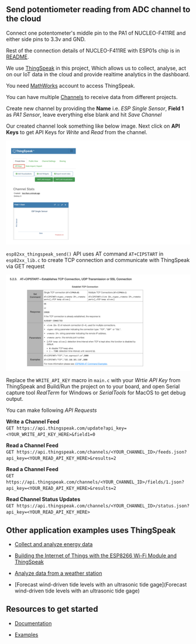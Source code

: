## Send potentiometer reading from ADC channel to the cloud      
     
Connect one potentometer's middle pin to the PA1 of NUCLEO-F411RE and either side pins to 3.3v and GND.   
     
Rest of the connection details of NUCLEO-F411RE with ESP01s chip is in [README](https://github.com/noargs/ARM-cortex-m-wifi-driver-development/blob/main/README.md).     
      
We use [ThingSpeak](https://thingspeak.com/) in this project, Which allows us to collect, analyse, act on our IoT data in the cloud and provide realtime analytics in the dashboard.    
    
You need [MathWorks](https://mathworks.com/) account to access ThingSpeak.   
     
You can have multiple [Channels](https://thingspeak.com/channels) to receive data from different projects.      
     
Create new channel by providing the **Name** i.e. _ESP Single Sensor_, **Field 1** as _PA1 Sensor_, leave everything else blank and hit _Save Channel_   
    
Our created channel look something like below image. Next click on **API Keys** to get API Keys for _Write_ and _Read_ from the channel.       
		
<img src="images/created_channel.png" alt="Channel window" title="Channel window">    
     
`esp82xx_thingspeak_send()` API uses AT command `AT+CIPSTART` in `esp82xx_lib.c` to create TCP connection and communicate with ThingSpeak via GET request   
     
<img src="images/at_cipstart.png" alt="ESP8266 AT Instructions" title="ESP8266 AT Instructions">      
      
Replace the `WRITE_API_KEY` macro in `main.c` with your _Wrtie API Key_ from ThingSpeak and Build/Run the project on to your board, and open Serial capture tool _RealTerm_ for Windows or _SerialTools_ for MacOS to get debug output.                   
     
You can make following _API Requests_    
     
**Write a Channel Feed**   
`GET https://api.thingspeak.com/update?api_key=<YOUR_WRITE_API_KEY_HERE>&field1=0`      
     
**Read a Channel Feed**   
`GET https://api.thingspeak.com/channels/<YOUR_CHANNEL_ID>/feeds.json?api_key=<YOUR_READ_API_KEY_HERE>&results=2`        
     
**Read a Channel Feed**   
`GET https://api.thingspeak.com/channels/<YOUR_CHANNEL_ID>/fields/1.json?api_key=<YOUR_READ_API_KEY_HERE>&results=2`    
     
**Read Channel Status Updates**   
`GET https://api.thingspeak.com/channels/<YOUR_CHANNEL_ID>/status.json?api_key=<YOUR_READ_API_KEY_HERE>`     
     
     
## Other application examples uses ThingSpeak     
     
- [Collect and analyze energy data](https://www.mathworks.com/company/user_stories/cadmus-collects-and-analyzes-energy-data-in-near-real-time-using-matlab-and-the-thingSpeak-internet-of-things-platform.html?s_eid=EML_15480)          
     
- [Building the Internet of Things with the ESP8266 Wi-Fi Module and ThingSpeak](https://www.mathworks.com/esp8266?s_eid=EML_15480)         
     
- [Analyze data from a weather station](https://makerzone.mathworks.com/stories/arduino-stories/weather-station-analysis-revisited/?s_eid=EML_15480)       
     
- [Forecast wind-driven tide levels with an ultrasonic tide gage](Forecast wind-driven tide levels with an ultrasonic tide gage)      
        
        
## Resources to get started    
     
- [Documentation](https://www.mathworks.com/help/thingspeak/?s_eid=EML_15480)       
     
- [Examples](https://www.mathworks.com/help/thingspeak/examples.html?s_eid=EML_15480)                                   
                        
                      
                     
            
        
          
     
        
		  	 			  	 		
    		 	 			 					  	 		
    		 	 			
    	 	 				  
    		 	 			
    
		
		
    



			
	 		 

         
		 
           
		 
     
		  	 						 		 
		     
		 
	
    
    
    
    
    
    
    
    
    
  
    
    
    
    
    
    
    
    

     
     

     
     

     
    
    